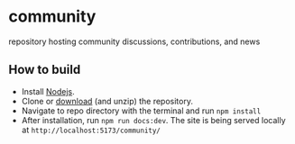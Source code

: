 # community
repository hosting community discussions, contributions, and news

## How to build
- Install [Nodejs](https://nodejs.org/en).
- Clone or [download](https://github.com/Quantumland-art/community/archive/refs/heads/main.zip) (and unzip) the repository.
- Navigate to repo directory with the terminal and run `npm install` 
- After installation, run `npm run docs:dev`. The site is being served locally at `http://localhost:5173/community/`